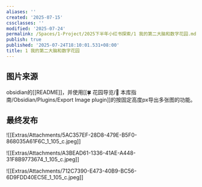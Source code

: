 ```yaml
---
aliases: ''
created: '2025-07-15'
cssclasses: ''
modified: '2025-07-24'
permalink: /Spaces/1-Project/2025下半年小红书探索/1 我的第二大脑和数字花园.md
publish: true
published: '2025-07-24T18:10:01.531+08:00'
title: 1 我的第二大脑和数字花园
---
```

## 图片来源

obsidian的[[README]]，并使用[[🍀 花园导览/🧰 本库指南/Obsidian/Plugins/Export Image plugin]]的按固定高度px导出多张图的功能。

## 最终发布

![[Extras/Attachments/5AC357EF-28D8-479E-B5F0-868035A61F6C_1_105_c.jpeg]]

![[Extras/Attachments/A3BEAD61-1336-41AE-A448-31F8B9773674_1_105_c.jpeg]]

![[Extras/Attachments/712C7390-E473-40B9-BC56-6D9FDD40EC5E_1_105_c.jpeg]]

